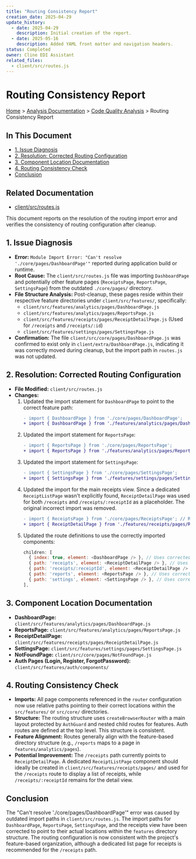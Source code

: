 ```yaml
---
title: "Routing Consistency Report"
creation_date: 2025-04-29
update_history:
  - date: 2025-04-29
    description: Initial creation of the report.
  - date: 2025-05-16
    description: Added YAML front matter and navigation headers.
status: Completed
owner: Cline EDI Assistant
related_files:
  - client/src/routes.js
---
```


# Routing Consistency Report

[Home](/docs) > [Analysis Documentation](/docs/analysis) > [Code Quality Analysis](/docs/analysis/code-quality) > Routing Consistency Report

## In This Document
- [1. Issue Diagnosis](#1-issue-diagnosis)
- [2. Resolution: Corrected Routing Configuration](#2-resolution-corrected-routing-configuration)
- [3. Component Location Documentation](#3-component-location-documentation)
- [4. Routing Consistency Check](#4-routing-consistency-check)
- [Conclusion](#conclusion)

## Related Documentation
- [client/src/routes.js](client/src/routes.js)

This document reports on the resolution of the routing import error and verifies the consistency of routing configuration after cleanup.

## 1. Issue Diagnosis

*   **Error:** `Module Import Error: "Can't resolve './core/pages/DashboardPage'"` reported during application build or runtime.
*   **Root Cause:** The `client/src/routes.js` file was importing `DashboardPage` and potentially other feature pages (`ReceiptsPage`, `ReportsPage`, `SettingsPage`) from the outdated `./core/pages/` directory.
*   **File Structure Analysis:** Post-cleanup, these pages reside within their respective feature directories under `client/src/features/`, specifically:
    *   `client/src/features/analytics/pages/DashboardPage.js`
    *   `client/src/features/analytics/pages/ReportsPage.js`
    *   `client/src/features/receipts/pages/ReceiptDetailPage.js` (Used for `/receipts` and `/receipts/:id`)
    *   `client/src/features/settings/pages/SettingsPage.js`
*   **Confirmation:** The file `client/src/core/pages/DashboardPage.js` was confirmed to exist only in `client/extra/DashboardPage.js`, indicating it was correctly moved during cleanup, but the import path in `routes.js` was not updated.

## 2. Resolution: Corrected Routing Configuration

*   **File Modified:** `client/src/routes.js`
*   **Changes:**
    1.  Updated the import statement for `DashboardPage` to point to the correct feature path:
        ```diff
        - import { DashboardPage } from './core/pages/DashboardPage';
        + import { DashboardPage } from './features/analytics/pages/DashboardPage';
        ```
    2.  Updated the import statement for `ReportsPage`:
        ```diff
        - import { ReportsPage } from './core/pages/ReportsPage';
        + import { ReportsPage } from './features/analytics/pages/ReportsPage';
        ```
    3.  Updated the import statement for `SettingsPage`:
        ```diff
        - import { SettingsPage } from './core/pages/SettingsPage';
        + import { SettingsPage } from './features/settings/pages/SettingsPage';
        ```
    4.  Updated the import for the main receipts view. Since a dedicated `ReceiptListPage` wasn't explicitly found, `ReceiptDetailPage` was used for both `/receipts` and `/receipts/:receiptId` as a placeholder. The original incorrect import was removed.
        ```diff
        - import { ReceiptsPage } from './core/pages/ReceiptsPage'; // Removed incorrect import
        + import { ReceiptDetailPage } from './features/receipts/pages/ReceiptDetailPage'; // Added correct import
        ```
    5.  Updated the route definitions to use the correctly imported components:
        ```javascript
        children: [
          { index: true, element: <DashboardPage /> }, // Uses corrected import
          { path: 'receipts', element: <ReceiptDetailPage /> }, // Uses corrected import (placeholder)
          { path: 'receipts/:receiptId', element: <ReceiptDetailPage /> }, // Uses corrected import
          { path: 'reports', element: <ReportsPage /> }, // Uses corrected import
          { path: 'settings', element: <SettingsPage /> }, // Uses corrected import
        ],
        ```

## 3. Component Location Documentation

*   **DashboardPage:** `client/src/features/analytics/pages/DashboardPage.js`
*   **ReportsPage:** `client/src/features/analytics/pages/ReportsPage.js`
*   **ReceiptDetailPage:** `client/src/features/receipts/pages/ReceiptDetailPage.js`
*   **SettingsPage:** `client/src/features/settings/pages/SettingsPage.js`
*   **NotFoundPage:** `client/src/core/pages/NotFoundPage.js`
*   **Auth Pages (Login, Register, ForgotPassword):** `client/src/features/auth/components/`

## 4. Routing Consistency Check

*   **Imports:** All page components referenced in the `router` configuration now use relative paths pointing to their correct locations within the `src/features/` or `src/core/` directories.
*   **Structure:** The routing structure uses `createBrowserRouter` with a main layout protected by `AuthGuard` and nested child routes for features. Auth routes are defined at the top level. This structure is consistent.
*   **Feature Alignment:** Routes generally align with the feature-based directory structure (e.g., `/reports` maps to a page in `features/analytics/pages`).
*   **Potential Improvement:** The `/receipts` path currently points to `ReceiptDetailPage`. A dedicated `ReceiptListPage` component should ideally be created in `client/src/features/receipts/pages/` and used for the `/receipts` route to display a list of receipts, while `/receipts/:receiptId` remains for the detail view.

## Conclusion

The "Can't resolve './core/pages/DashboardPage'" error was caused by outdated import paths in `client/src/routes.js`. The import paths for `DashboardPage`, `ReportsPage`, `SettingsPage`, and the receipts view have been corrected to point to their actual locations within the `features` directory structure. The routing configuration is now consistent with the project's feature-based organization, although a dedicated list page for receipts is recommended for the `/receipts` path.
